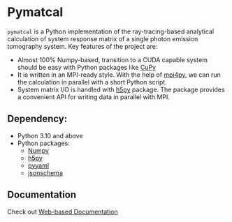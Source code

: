 # Pymatcal

`pymatcal` is a Python implementation of the ray-tracing-based analytical calculation of system response matrix of a single photon emission tomography system. Key features of the project are:
- Almost 100% Numpy-based, transition to a CUDA capable system should be easy with Python packages like [CuPy](https://cupy.dev/)
- It is written in an MPI-ready style. With the help of [mpi4py](https://mpi4py.readthedocs.io/en/stable/), we can run the calculation in parallel with a short Python script.
- System matrix I/O is handled with [h5py](https://docs.h5py.org/en/stable/) package. The package provides a convenient API for writing data in parallel with MPI.

## Dependency:
- Python 3.10 and above
- Python packages:
    - [Numpy](https://numpy.org/install/)
    - [h5py](https://pypi.org/project/h5py/)
    - [pyyaml](https://pypi.org/project/PyYAML/)
    - [jsonschema](https://python-jsonschema.readthedocs.io/en/stable/)

## Documentation

Check out [Web-based Documentation](https://spebt.github.io/pymatcal)
